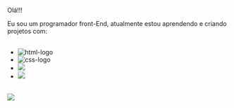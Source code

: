 Olá!!!

Eu sou um programador front-End, atualmente estou aprendendo e criando projetos com:
<br>
<br>
- <img src="https://img.shields.io/badge/HTML5-E34F26?style=for-the-badge&logo=html5&logoColor=white" alt="html-logo"/>
- <img src="https://img.shields.io/badge/CSS3-1572B6?style=for-the-badge&logo=css3&logoColor=white" alt="css-logo"/>
- <img src="https://img.shields.io/badge/JavaScript-F7DF1E?style=for-the-badge&logo=javascript&logoColor=black"/>
- <img src="https://img.shields.io/badge/React-20232A?style=for-the-badge&logo=react&logoColor=61DAFB"/>
<br>

<!--

### Conecte-se comigo:
<p>
<!--
<a href="">
<img src="https://img.shields.io/badge/Instagram-E4405F?style=for-the-badge&logo=instagram&logoColor=white"/>
-->
<a/>
<a href="https://www.linkedin.com/in/%C3%ADtalo-tambacha-716a89b4/">
<img src="https://img.shields.io/badge/LinkedIn-0077B5?style=for-the-badge&logo=linkedin&logoColor=white"/>
</a>
</p>


<!--
-->
